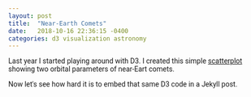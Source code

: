 ```yaml
---
layout: post
title:  "Near-Earth Comets"
date:   2018-10-16 22:36:15 -0400
categories: d3 visualization astronomy
---
```


Last year I started playing around with D3. I created this simple [scatterplot][comets-gist] showing two orbital parameters of near-Eart comets.

Now let's see how hard it is to embed that same D3 code in a Jekyll post.


[comets-gist]: https://bl.ocks.org/jpasini/0a74c644d4f7d776b1768f0bc132f5e6

<html>
    <script src="https://d3js.org/d3.v4.min.js"></script>
    <script src="https://cdnjs.cloudflare.com/ajax/libs/d3-legend/2.24.0/d3-legend.min.js"></script>
    <style>
      @import url('https://fonts.googleapis.com/css?family=Roboto');
      body {
        margin: 0px;
        font-family: Roboto;
      }
      .tick {
        font-size: 2em;
      }
      .axis line {
        stroke: #ccc;
      }
      .axis text {
        fill: #666;
      }
      .axis-label {
        fill: #666;
        font-size: 2.5em;
      }
      .comet {
        opacity: 0.4;
      }
      .comet:hover {
        opacity: 1;
        fill: #ffa251;
      }
      .schwassman {
        opacity: 0.7;
      }
      .long {
        opacity: 0.5;
      }
      .plotTitle {
        font-size: 2em;
        fill: #666;
      }
      .legend-label {
        fill: #666;
      }
      .color-legend, .r-legend {
        font-size: 1.2em;
        fill: #666;
      }
    </style>
    <svg width="600" height="500"></svg>
    <script>
      const xValue = d => d.e;
      const yValue = d => d['i (deg)'];
      const rValue = d => d['P (yr)'];
      const colorValue = d => d.type;
      
      const xLabel = 'Eccentricity';
      const yLabel = 'Inclination to ecliptic (deg)';
      const rLabel = 'Period (yrs)';
      
      const period_limit = 15;
      
      const margin = { left: 100, right: 140, top: 60, bottom: 120 };

      const svg = d3.select('svg');
      const width = svg.attr('width');
      const height = svg.attr('height');
      const innerWidth = width - margin.left - margin.right;
      const innerHeight = height - margin.top - margin.bottom;
      const g = svg.append('g')
          .attr('transform', `translate(${margin.left},${margin.top})`);

			g.append("text")
        	.attr("x", (innerWidth / 2))             
        	.attr("y", -20)
        	.attr("text-anchor", "middle")
      		.attr('class', 'plotTitle')
        	.text("Near-Earth Comets: Orbital elements");
      
      const xAxisG = g.append('g')
          .attr('transform', `translate(0, ${innerHeight})`)
      		.attr('class', 'axis');
      const yAxisG = g.append('g')
      		.attr('class', 'axis');
      const colorLegendG = g.append('g')
          .attr('transform', `translate(${innerWidth*.6}, ${innerHeight+50})`);
      const radiusLegendG = g.append('g')
      		.attr('transform', `translate(${innerWidth+20}, 20)`);
      
      xAxisG.append('text')
          .attr('class', 'axis-label')
          .attr('x', innerWidth *.3)
          .attr('y', 60)
          .text(xLabel);
      
      yAxisG.append('text')
          .attr('class', 'axis-label')
          .attr('x', -innerHeight / 2)
          .attr('y', -60)
          .attr('transform', `rotate(-90)`)
          .style('text-anchor', 'middle')
          .text(yLabel);
      
      const xScale = d3.scaleLinear();
      const yScale = d3.scaleLinear();
      const rScale = d3.scaleSqrt();
      const colorScale = d3.scaleOrdinal()
      	.domain(['Schwassmann-Wachmann 3 fragment', 'Period > 15 yrs', 'Other'])
      	.range(['#ff3d74','#0080bc','#333']);

      const xAxis = d3.axisBottom()
        .scale(xScale)
        .tickPadding(10)
        .tickSize(-innerHeight)
      	.tickValues([0.5, 0.6, 0.7, 0.8, 0.9, 1])
      	.tickFormat(d3.format(',.1f'));

      const yAxis = d3.axisLeft()
        .scale(yScale)
        .ticks(5)
        .tickPadding(20)
        .tickSize(-innerWidth)
      	.tickValues([0, 30, 60, 90, 120, 150, 180]);

      const colorLegend = d3.legendColor()
        .scale(colorScale)
        .shape('circle');

      const radiusLegend = d3.legendSize()
        .scale(rScale)
      	.cells([1,5,10,50,100])
      	.shapePadding(20)
        .shape('circle')
      	.labelFormat('0')
      	.title(rLabel);

      const row = d => {
        d.e = +d.e;
        d['i (deg)'] = +d['i (deg)'];
        d['Q (AU)'] = +d['Q (AU)'];
        d['q (AU)'] = +d['q (AU)'];
        d['P (yr)'] = +d['P (yr)'];
        d['w (deg)'] = +d['w (deg)'];
        d['TP (TDB)'] = +d['TP (TDB)'];
        d['Epoch (TDB)'] = +d['Epoch (TDB)'];
        d['Node (deg)'] = +d['Node (deg)'];
        d.class = d.Object.startsWith('73P/Schwassmann') ? 'comet schwassmann' :  d['P (yr)'] > period_limit ?  'comet long' :  'comet';
        d.type = d.Object.startsWith('73P/Schwassmann') ? 'Schwassmann-Wachmann 3 fragment' :  d['P (yr)'] > period_limit ?  'Period > ' + period_limit + ' yrs' :  'Other';
        return d;
      };

      d3.csv('/data/comets.csv', row, data => {
        console.log(data);
        
        xScale
          .domain([0.5, 1]) // d3.extent(data, xValue))
          .range([0, innerWidth])
          .nice();

        yScale
          .domain([0, 180]) //d3.extent(data, yValue))
          .range([innerHeight, 0]);

        rScale
        	.domain([0, d3.max(data, rValue)])
        	.range([0, 35]);

        g.selectAll('circle').data(data)
          .enter().append('circle')
        		.attr('class', d => d.class)
            .attr('cx', d => xScale(xValue(d)))
            .attr('cy', d => yScale(yValue(d)))
            .attr('r', d => rScale(rValue(d)))
            .attr('fill', d => colorScale(colorValue(d)))
        	.append('title')
        		.text(d => d.Object + '\n'
                  + 'period: ' + d['P (yr)'] + ' years');
        
        xAxisG.call(xAxis);
        yAxisG.call(yAxis);
        colorLegendG.call(colorLegend)
        		.attr('class', 'color-legend');

        radiusLegendG.call(radiusLegend)
        		.attr('class','r-legend');
      });
    </script>
</html>
